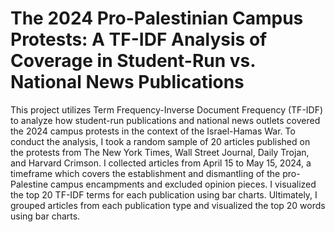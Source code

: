 # The 2024 Pro-Palestinian Campus Protests: A TF-IDF Analysis of Coverage in Student-Run vs. National News Publications
This project utilizes Term Frequency-Inverse Document Frequency (TF-IDF) to analyze how student-run publications and national news outlets covered the 2024 campus protests in the context of the Israel-Hamas War. To conduct the analysis, I took a random sample of 20 articles published on the protests from The New York Times, Wall Street Journal, Daily Trojan, and Harvard Crimson. I collected articles from April 15 to May 15, 2024, a timeframe which covers the establishment and dismantling of the pro-Palestine campus encampments and excluded opinion pieces. I visualized the top 20 TF-IDF terms for each publication using bar charts. Ultimately, I grouped articles from each publication type and visualized the top 20 words using bar charts. 

